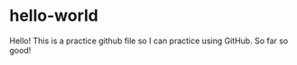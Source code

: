 hello-world
===========

Hello! This is a practice github file so I can practice using GitHub. So far so good!
